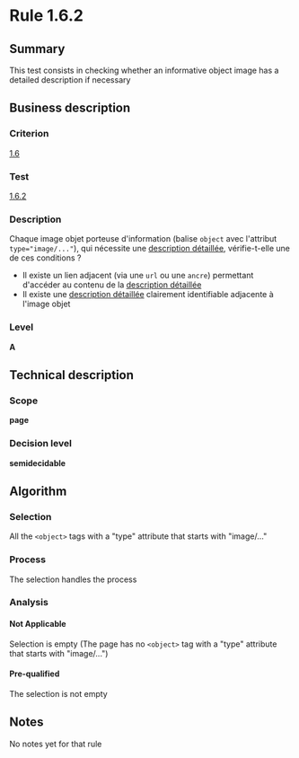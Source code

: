 # Rule 1.6.2
## Summary

This test consists in checking whether an informative object image has a
detailed description if necessary

## Business description

### Criterion

[1.6](http://references.modernisation.gouv.fr/referentiel-technique-0#crit-1-6)

### Test

[1.6.2](http://references.modernisation.gouv.fr/referentiel-technique-0#test-1-6-2)

### Description

Chaque image objet porteuse d'information (balise `object` avec l'attribut `type="image/..."`), qui n&eacute;cessite une <a href="http://references.modernisation.gouv.fr/referentiel-technique-0#mDescDetaillee">description d&eacute;taill&eacute;e</a>, v&eacute;rifie-t-elle une de ces conditions ? 
 
 * Il existe un lien adjacent (via une `url` ou une `ancre`) permettant d'acc&eacute;der au contenu de la <a href="http://references.modernisation.gouv.fr/referentiel-technique-0#mDescDetaillee">description d&eacute;taill&eacute;e</a> 
 * Il existe une <a href="http://references.modernisation.gouv.fr/referentiel-technique-0#mDescDetaillee">description d&eacute;taill&eacute;e</a> clairement identifiable adjacente &agrave; l'image objet 


### Level

**A**

## Technical description

### Scope

**page**

### Decision level

**semidecidable**

## Algorithm

### Selection

All the `<object>` tags with a "type" attribute that starts with
"image/..."

### Process

The selection handles the process

### Analysis

#### Not Applicable

Selection is empty (The page has no `<object>` tag with a "type"
attribute that starts with "image/...")

#### Pre-qualified

The selection is not empty

## Notes

No notes yet for that rule

